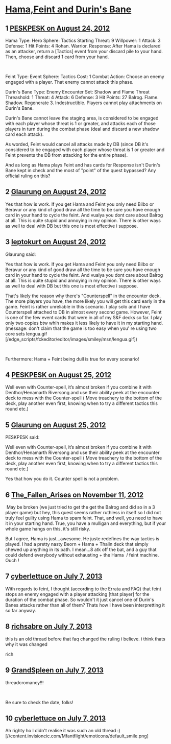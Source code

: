 # [Hama,Feint and Durin&#039;s Bane](https://community.fantasyflightgames.com/topic/69822-hamafeint-and-durins-bane/)

## 1 [PESKPESK on August 24, 2012](https://community.fantasyflightgames.com/topic/69822-hamafeint-and-durins-bane/?do=findComment&comment=681022)

Hama
Type: Hero
Sphere: Tactics Starting Threat: 9
Willpower: 1 Attack: 3 Defense: 1 Hit Points: 4
Rohan. Warrior.
Response: After Hama is declared as an attacker, return a [Tactics] event from your discard pile to your hand.
Then, choose and discard 1 card from your hand.

 

Feint
Type: Event
Sphere: Tactics Cost: 1
Combat Action: Choose an enemy engaged with a player. That enemy cannot attack this phase.

Durin's Bane
Type: Enemy
Encounter Set: Shadow and Flame
Threat Threashold: 1
Threat: 4 Attack: 6 Defense: 3 Hit Points: 27
Balrog. Flame. Shadow.
Regenerate 3. Indestructible. Players cannot play attachments on Durin's Bane.

Durin's Bane cannot leave the staging area, is considered to be engaged with each player whose threat is 1 or greater,
and attacks each of those players in turn during the combat phase (deal and discard a new shadow card each attack).


As worded, Feint would cancel all attacks made by DB (since DB it's considered to be engaged with each player whose threat is 1 or greater and Feint prevents the DB from attacking for the entire phase).

And as long as Hama plays Feint and has cards for Response isn't Durin's Bane kept in check and the most of "point" of the quest bypassed? Any official ruling on this?
 

## 2 [Glaurung on August 24, 2012](https://community.fantasyflightgames.com/topic/69822-hamafeint-and-durins-bane/?do=findComment&comment=681260)

Yes that how is work. If you get Hama and Feint you only need Bilbo or Beravur or any kind of good draw all the time to be sure you have enough card in your hand to cycle the feint. And vualya you dont care about Balrog at all. This is quite stupid and annoying in my opinion. There is other ways as well to deal with DB but this one is most effective i suppose.

## 3 [leptokurt on August 24, 2012](https://community.fantasyflightgames.com/topic/69822-hamafeint-and-durins-bane/?do=findComment&comment=681463)

Glaurung said:

Yes that how is work. If you get Hama and Feint you only need Bilbo or Beravur or any kind of good draw all the time to be sure you have enough card in your hand to cycle the feint. And vualya you dont care about Balrog at all. This is quite stupid and annoying in my opinion. There is other ways as well to deal with DB but this one is most effective i suppose.



That's likely the reason why there's "Counterspell" in the encounter deck. The more players you have, the more likely you will get this card early in the game. Feint is rather unreliable in this scenario. I play solo and I have Counterspell attached to DB in almost every second game. However, Feint is one of the few event cards that were in all of my S&F decks so far. I play only two copies btw whih makes it less likely to have it in my starting hand. (message: don't claim that the game is too easy when you' re using two core sets lengua.gif [/edge_scripts/fckeditor/editor/images/smiley/msn/lengua.gif])

 

Furthermore: Hama + Feint being dull is true for every scenario!

## 4 [PESKPESK on August 25, 2012](https://community.fantasyflightgames.com/topic/69822-hamafeint-and-durins-bane/?do=findComment&comment=681765)

Well even with Counter-spell, it’s almost broken if you combine it with Denthor/Henamarth Riversong and use their ability peek at the encounter deck to mess with the Counter-spell ( Move treachery to the bottom of the deck, play another even first, knowing when to try a different tactics this round etc.)

## 5 [Glaurung on August 25, 2012](https://community.fantasyflightgames.com/topic/69822-hamafeint-and-durins-bane/?do=findComment&comment=681962)

PESKPESK said:

Well even with Counter-spell, it’s almost broken if you combine it with Denthor/Henamarth Riversong and use their ability peek at the encounter deck to mess with the Counter-spell ( Move treachery to the bottom of the deck, play another even first, knowing when to try a different tactics this round etc.)



Yes that how you do it. Counter spell is not a problem.

## 6 [The_Fallen_Arises on November 11, 2012](https://community.fantasyflightgames.com/topic/69822-hamafeint-and-durins-bane/?do=findComment&comment=721425)

 May be broken (we just tried to get the get the Balrog and did so in a 3 player game) but hey, this quest seems rather ruthless in itself so I did not truly feel guilty using Hama to spam feint. That, and well, you need to have it in your starting hand. True, you have a mulligan and everything, but if your whole game hangs on this, it's still risky.

But I agree, Hama is just…awesome. He juste redefines the way tactics is played. I had a pretty nasty Beorn + Hama + Thalin deck that simply chewed up anything in its path. I mean…8 atk off the bat, and a guy that could defend everybody without exhausting + the Hama  / feint machine. Ouch !

## 7 [cyberlettuce on July 7, 2013](https://community.fantasyflightgames.com/topic/69822-hamafeint-and-durins-bane/?do=findComment&comment=809640)

With regards to feint, I thought (according to the Errata and FAQ) that feint stops an enemy engaged with a player attacking [that player] for the duration of the combat phase. So wouldn't it just cancel one of Durin's Banes attacks rather than all of them? Thats how I have been interpretting it so far anyway. 

## 8 [richsabre on July 7, 2013](https://community.fantasyflightgames.com/topic/69822-hamafeint-and-durins-bane/?do=findComment&comment=809657)

this is an old thread before that faq changed the ruling i believe. i think thats why it was changed

rich

## 9 [GrandSpleen on July 7, 2013](https://community.fantasyflightgames.com/topic/69822-hamafeint-and-durins-bane/?do=findComment&comment=809685)

threadcromancy!!!

 

Be sure to check the date, folks!

## 10 [cyberlettuce on July 7, 2013](https://community.fantasyflightgames.com/topic/69822-hamafeint-and-durins-bane/?do=findComment&comment=809698)

Ah righty ho I didn't realise it was such an old thread :) [//content.invisioncic.com/Mfantflight/emoticons/default_smile.png]

